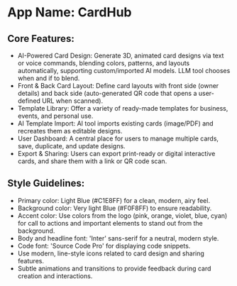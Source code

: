# **App Name**: CardHub

## Core Features:

- AI-Powered Card Design: Generate 3D, animated card designs via text or voice commands, blending colors, patterns, and layouts automatically, supporting custom/imported AI models. LLM tool chooses when and if to blend.
- Front & Back Card Layout: Define card layouts with front side (owner details) and back side (auto-generated QR code that opens a user-defined URL when scanned).
- Template Library: Offer a variety of ready-made templates for business, events, and personal use.
- AI Template Import: AI tool imports existing cards (image/PDF) and recreates them as editable designs.
- User Dashboard: A central place for users to manage multiple cards, save, duplicate, and update designs.
- Export & Sharing: Users can export print-ready or digital interactive cards, and share them with a link or QR code scan.

## Style Guidelines:

- Primary color: Light Blue (#C1E8FF) for a clean, modern, airy feel.
- Background color: Very light Blue (#F0F8FF) to ensure readability.
- Accent color: Use colors from the logo (pink, orange, violet, blue, cyan) for call to actions and important elements to stand out from the background.
- Body and headline font: 'Inter' sans-serif for a neutral, modern style.
- Code font: 'Source Code Pro' for displaying code snippets.
- Use modern, line-style icons related to card design and sharing features.
- Subtle animations and transitions to provide feedback during card creation and interactions.